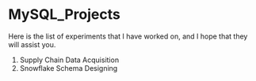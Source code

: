 # MySQL_Projects
Here is the list of experiments that I have worked on, and I hope that they will assist you.
1. Supply Chain Data Acquisition
2. Snowflake Schema Designing
